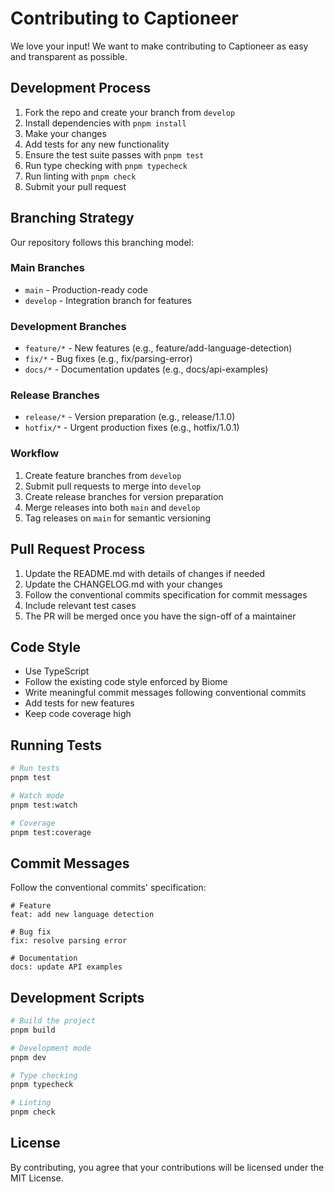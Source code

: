 # Contributing to Captioneer

We love your input! We want to make contributing to Captioneer as easy and transparent as possible.

## Development Process

1. Fork the repo and create your branch from `develop`
2. Install dependencies with `pnpm install`
3. Make your changes
4. Add tests for any new functionality
5. Ensure the test suite passes with `pnpm test`
6. Run type checking with `pnpm typecheck`
7. Run linting with `pnpm check`
8. Submit your pull request

## Branching Strategy

Our repository follows this branching model:

### Main Branches

- `main` - Production-ready code
- `develop` - Integration branch for features

### Development Branches

- `feature/*` - New features (e.g., feature/add-language-detection)
- `fix/*` - Bug fixes (e.g., fix/parsing-error)
- `docs/*` - Documentation updates (e.g., docs/api-examples)

### Release Branches

- `release/*` - Version preparation (e.g., release/1.1.0)
- `hotfix/*` - Urgent production fixes (e.g., hotfix/1.0.1)

### Workflow

1. Create feature branches from `develop`
2. Submit pull requests to merge into `develop`
3. Create release branches for version preparation
4. Merge releases into both `main` and `develop`
5. Tag releases on `main` for semantic versioning

## Pull Request Process

1. Update the README.md with details of changes if needed
2. Update the CHANGELOG.md with your changes
3. Follow the conventional commits specification for commit messages
4. Include relevant test cases
5. The PR will be merged once you have the sign-off of a maintainer

## Code Style

- Use TypeScript
- Follow the existing code style enforced by Biome
- Write meaningful commit messages following conventional commits
- Add tests for new features
- Keep code coverage high

## Running Tests

```bash
# Run tests
pnpm test

# Watch mode
pnpm test:watch

# Coverage
pnpm test:coverage
```

## Commit Messages

Follow the conventional commits' specification:

```textmate
# Feature
feat: add new language detection

# Bug fix
fix: resolve parsing error

# Documentation
docs: update API examples
```

## Development Scripts

```bash
# Build the project
pnpm build

# Development mode
pnpm dev

# Type checking
pnpm typecheck

# Linting
pnpm check
```

## License

By contributing, you agree that your contributions will be licensed under the MIT License.
